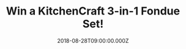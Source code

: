 ---
campaign-uuid: "c-b70814e7-644d-4a5d-ac28-8bcb08f7eb6d"
type: "Competition"
category: "Gifts"
date: "2018-08-28T09:00:00.000Z"
end-date: "2018-09-28T23:59:00.000Z"
disable-form: false
is_promoted: false
has_entry_page: true
title: "Win a KitchenCraft 3-in-1 Fondue Set!"
competition-description: "<p>If you're looking forward to make a great party, we have\
  \ the perfect guest for YOU! We’re giving away an amazing KitchenCraft 3-in-1 Fondue\
  \ Set for one lucky NME AAA member to win!</p>\r\n<p>Want to make your party stand\
  \ out? You know what to do…</p>"
hero-header: "Win a KitchenCraft 3-in-1 Fondue Set!"
terms-confirmation: "N/A"
banner-img: "https://assets.expresslyapp.com/asset-344ec536-fd52-421a-b0ad-0ff94c32309c.jpg"
logo-left-href: "http://aaa.nme.com"
logo-left-image: "https://assets.expresslyapp.com/asset-72cf6433-18a0-48d6-841d-2bcb9027fe07.jpg"
logo-left-title: "nme aaa"
bg-image-hero: "https://assets.expresslyapp.com/asset-5f254017-c428-4727-8283-4fae091bad5d.jpg"
bg-image-first: "https://assets.expresslyapp.com/asset-2634ff13-f9af-4923-a91f-2eab8554c948.jpg"
section1-content: "<p>We have everything you need to discover: the deliciously dippy\
  \ world of fondue! the KitchenCraft 3-in-1 Fondue Set suitable for cheese, chocolate\
  \ and meat fondues!</p>\r\n<p>This fondue set is ideal for cooking meat and sauces\
  \ or melting cheese and chocolate. The set comes complete with a stainless steel\
  \ and ceramic bowl which fit neatly onto a metal stand. It is perfect for dinner\
  \ parties with six stainless steel forks that are colour coded for individual use</p>\r\
  \n<p>Whether you’re a fondue fanatic, or you’re keen to discover this classic Swiss\
  \ dish, you’ll have great fun with KitchenCraft’s 3-in-1 Fondue Set so hurry up\
  \ and enter the form below and indulge yourself into a savoury or sweet course!</p>"
entry-title: "Win a KitchenCraft 3-in-1 Fondue Set!"
entry-content: "Enter the draw to win a KitchenCraft 3-in-1 Fondue Set and enjoy authentic\
  \ cheese fondues by completing the form below before 23:59 on 5th of August 2018."
has-winner: false
prize-description: "A KitchenCraft 3-in-1 Fondue Set!"
special-conditions: "Multiple entries are allowed up to one every day."
---